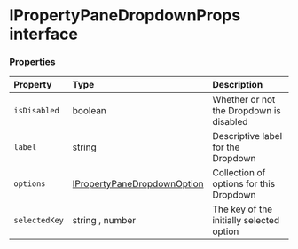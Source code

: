 # IPropertyPaneDropdownProps interface










### Properties

| Property	   | Type	| Description|
|:-------------|:-------|:-----------|
|`isDisabled`      | boolean | Whether or not the Dropdown is disabled |
|`label`      | string | Descriptive label for the Dropdown |
|`options`      | [IPropertyPaneDropdownOption](IPropertyPaneDropdownOption.md) | Collection of options for this Dropdown |
|`selectedKey`      | string , number | The key of the initially selected option |





